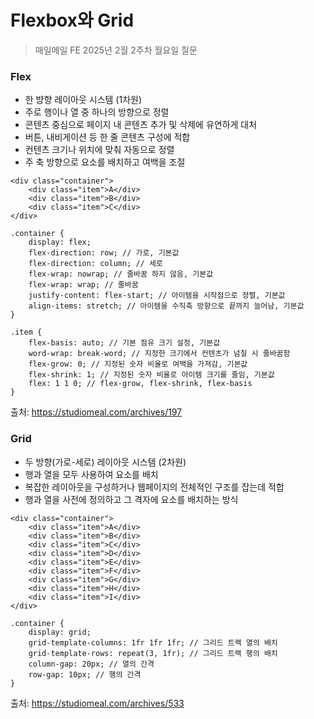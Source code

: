 #  Flexbox와 Grid

> 매일메일 FE 2025년 2월 2주차 월요일 질문

### Flex
- 한 뱡향 레이아웃 시스템 (1차원)
- 주로 행이나 열 중 하나의 방향으로 정렬
- 콘텐츠 중심으로 페이지 내 콘텐츠 추가 및 삭제에 유연하게 대처
- 버튼, 내비게이션 등 한 줄 콘텐츠 구성에 적합
- 컨텐츠 크기나 위치에 맞춰 자동으로 정렬
- 주 축 방향으로 요소를 배치하고 여백을 조절 

```
<div class="container">
	<div class="item">A</div>
	<div class="item">B</div>
	<div class="item">C</div>
</div>

.container {
    display: flex;
    flex-direction: row; // 가로, 기본값
    flex-direction: column; // 세로
    flex-wrap: nowrap; // 줄바꿈 하지 않음, 기본값
    flex-wrap: wrap; // 줄바꿈
    justify-content: flex-start; // 아이템을 시작점으로 정렬, 기본값
    align-items: stretch; // 아이템을 수직축 방향으로 끝까지 늘어남, 기본값
}

.item {
    flex-basis: auto; // 기본 점유 크기 설정, 기본값
    word-wrap: break-word; // 지정한 크기에서 컨텐츠가 넘칠 시 줄바꿈함
    flex-grow: 0; // 지정된 숫자 비율로 여백을 가져감, 기본값
    flex-shrink: 1; // 지정된 숫자 비율로 아이템 크기를 줄임, 기본값
    flex: 1 1 0; // flex-grow, flex-shrink, flex-basis
}
```
출처: https://studiomeal.com/archives/197

### Grid
- 두 방향(가로-세로) 레이아웃 시스템 (2차원)
- 행과 열을 모두 사용하여 요소를 배치
- 복잡한 레이아웃을 구성하거나 웹페이지의 전체적인 구조를 잡는데 적합
- 행과 열을 사전에 정의하고 그 격자에 요소를 배치하는 방식

```
<div class="container">
	<div class="item">A</div>
	<div class="item">B</div>
	<div class="item">C</div>
	<div class="item">D</div>
	<div class="item">E</div>
	<div class="item">F</div>
	<div class="item">G</div>
	<div class="item">H</div>
	<div class="item">I</div>
</div>

.container {
    display: grid;
    grid-template-columns: 1fr 1fr 1fr; // 그리드 트랙 열의 배치
    grid-template-rows: repeat(3, 1fr); // 그리드 트랙 행의 배치
    column-gap: 20px; // 열의 간격
    row-gap: 10px; // 행의 간격
}
```
출처: https://studiomeal.com/archives/533
